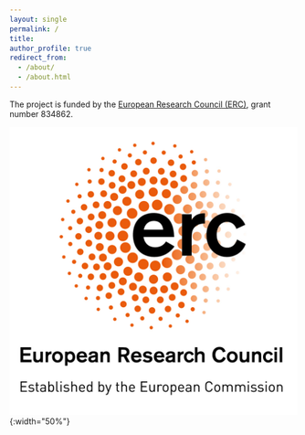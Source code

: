 ```yaml
---
layout: single
permalink: /
title:
author_profile: true
redirect_from: 
  - /about/
  - /about.html
---
```


The project is funded by the [European Research Council (ERC)](https://erc.europa.eu), grant number 834862.

![ERC](/images/LOGO_ERC.jpg){:width="50%"}
